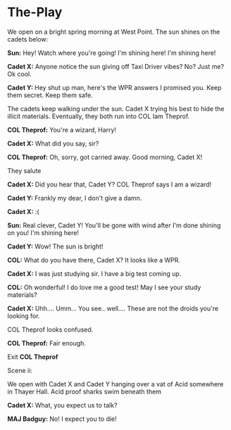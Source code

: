 # The-Play

We open on a bright spring morning at West Point. The sun shines on the cadets below:

**Sun:** Hey! Watch where you're going! I'm shining here! I'm shining here!

**Cadet X:** Anyone notice the sun giving off Taxi Driver vibes? No? Just me? Ok cool.

**Cadet Y:** Hey shut up man, here's the WPR answers I promised you. Keep them secret. Keep them safe.

The cadets keep walking under the sun. Cadet X trying his best to hide the illicit materials. Eventually, they both run into COL Iam Theprof.

**COL Theprof:** You're a wizard, Harry!

**Cadet X:** What did you say, sir?

**COL Theprof:** Oh, sorry, got carried away. Good morning, Cadet X!

They salute

**Cadet X:** Did you hear that, Cadet Y? COL Theprof says I am a wizard!

**Cadet Y:** Frankly my dear, I don't give a damn.

**Cadet X:** :(

**Sun:** Real clever, Cadet Y! You'll be gone with wind after I'm done shining on you! I'm shining here!

**Cadet Y:** Wow! The sun is bright!

**COL:** What do you have there, Cadet X? It looks like a WPR.

**Cadet X:** I was just studying sir. I have a big test coming up.

**COL:** Oh wonderful! I do love me a good test! May I see your study materials?

**Cadet X:** Uhh.... Umm... You see.. well.... These are not the droids you're looking for.

COL Theprof looks confused.

**COL Theprof:** Fair enough.

Exit **COL Theprof**


Scene ii:

We open with Cadet X and Cadet Y hanging over a vat of Acid somewhere in Thayer Hall. Acid proof sharks swim beneath them

**Cadet X:** What, you expect us to talk?

**MAJ Badguy:** No! I expect you to die!
